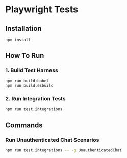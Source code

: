 # Playwright Tests

## Installation

```
npm install
```

## How To Run

### 1. Build Test Harness

```sh
npm run build:babel
npm run build:esbuild
```

### 2. Run Integration Tests

```sh
npm run test:integrations
```

## Commands

### Run Unauthenticated Chat Scenarios

```sh
npm run test:integrations -- -g UnauthenticatedChat
```